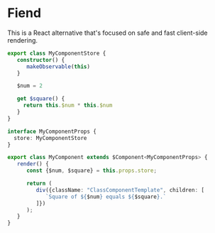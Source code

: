 # Fiend

This is a React alternative that's focused on safe and fast client-side rendering.

```ts
export class MyComponentStore {
   constructor() {
      makeObservable(this)
   }

   $num = 2

   get $square() {
     return this.$num * this.$num
   }
}

interface MyComponentProps {
  store: MyComponentStore
}

export class MyComponent extends $Component<MyComponentProps> {
   render() {
      const {$num, $square} = this.props.store;

      return (
         div({className: "ClassComponentTemplate", children: [
            `Square of ${$num} equals ${$square}.`
         ]})
      );
   }
}
```
